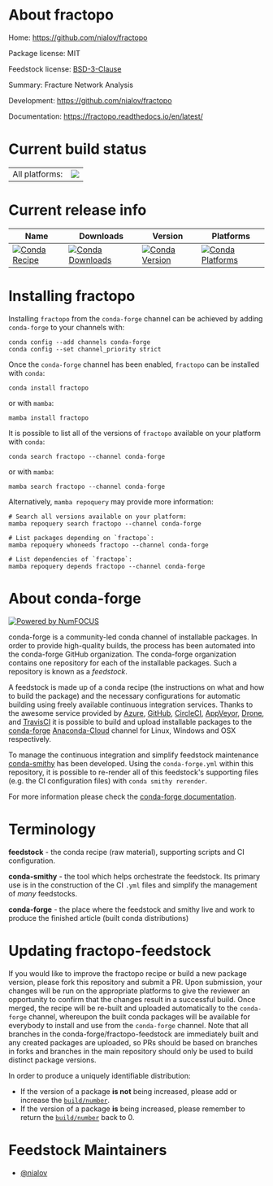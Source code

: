 About fractopo
==============

Home: https://github.com/nialov/fractopo

Package license: MIT

Feedstock license: [BSD-3-Clause](https://github.com/conda-forge/fractopo-feedstock/blob/main/LICENSE.txt)

Summary: Fracture Network Analysis

Development: https://github.com/nialov/fractopo

Documentation: https://fractopo.readthedocs.io/en/latest/

Current build status
====================


<table><tr><td>All platforms:</td>
    <td>
      <a href="https://dev.azure.com/conda-forge/feedstock-builds/_build/latest?definitionId=13542&branchName=main">
        <img src="https://dev.azure.com/conda-forge/feedstock-builds/_apis/build/status/fractopo-feedstock?branchName=main">
      </a>
    </td>
  </tr>
</table>

Current release info
====================

| Name | Downloads | Version | Platforms |
| --- | --- | --- | --- |
| [![Conda Recipe](https://img.shields.io/badge/recipe-fractopo-green.svg)](https://anaconda.org/conda-forge/fractopo) | [![Conda Downloads](https://img.shields.io/conda/dn/conda-forge/fractopo.svg)](https://anaconda.org/conda-forge/fractopo) | [![Conda Version](https://img.shields.io/conda/vn/conda-forge/fractopo.svg)](https://anaconda.org/conda-forge/fractopo) | [![Conda Platforms](https://img.shields.io/conda/pn/conda-forge/fractopo.svg)](https://anaconda.org/conda-forge/fractopo) |

Installing fractopo
===================

Installing `fractopo` from the `conda-forge` channel can be achieved by adding `conda-forge` to your channels with:

```
conda config --add channels conda-forge
conda config --set channel_priority strict
```

Once the `conda-forge` channel has been enabled, `fractopo` can be installed with `conda`:

```
conda install fractopo
```

or with `mamba`:

```
mamba install fractopo
```

It is possible to list all of the versions of `fractopo` available on your platform with `conda`:

```
conda search fractopo --channel conda-forge
```

or with `mamba`:

```
mamba search fractopo --channel conda-forge
```

Alternatively, `mamba repoquery` may provide more information:

```
# Search all versions available on your platform:
mamba repoquery search fractopo --channel conda-forge

# List packages depending on `fractopo`:
mamba repoquery whoneeds fractopo --channel conda-forge

# List dependencies of `fractopo`:
mamba repoquery depends fractopo --channel conda-forge
```


About conda-forge
=================

[![Powered by
NumFOCUS](https://img.shields.io/badge/powered%20by-NumFOCUS-orange.svg?style=flat&colorA=E1523D&colorB=007D8A)](https://numfocus.org)

conda-forge is a community-led conda channel of installable packages.
In order to provide high-quality builds, the process has been automated into the
conda-forge GitHub organization. The conda-forge organization contains one repository
for each of the installable packages. Such a repository is known as a *feedstock*.

A feedstock is made up of a conda recipe (the instructions on what and how to build
the package) and the necessary configurations for automatic building using freely
available continuous integration services. Thanks to the awesome service provided by
[Azure](https://azure.microsoft.com/en-us/services/devops/), [GitHub](https://github.com/),
[CircleCI](https://circleci.com/), [AppVeyor](https://www.appveyor.com/),
[Drone](https://cloud.drone.io/welcome), and [TravisCI](https://travis-ci.com/)
it is possible to build and upload installable packages to the
[conda-forge](https://anaconda.org/conda-forge) [Anaconda-Cloud](https://anaconda.org/)
channel for Linux, Windows and OSX respectively.

To manage the continuous integration and simplify feedstock maintenance
[conda-smithy](https://github.com/conda-forge/conda-smithy) has been developed.
Using the ``conda-forge.yml`` within this repository, it is possible to re-render all of
this feedstock's supporting files (e.g. the CI configuration files) with ``conda smithy rerender``.

For more information please check the [conda-forge documentation](https://conda-forge.org/docs/).

Terminology
===========

**feedstock** - the conda recipe (raw material), supporting scripts and CI configuration.

**conda-smithy** - the tool which helps orchestrate the feedstock.
                   Its primary use is in the construction of the CI ``.yml`` files
                   and simplify the management of *many* feedstocks.

**conda-forge** - the place where the feedstock and smithy live and work to
                  produce the finished article (built conda distributions)


Updating fractopo-feedstock
===========================

If you would like to improve the fractopo recipe or build a new
package version, please fork this repository and submit a PR. Upon submission,
your changes will be run on the appropriate platforms to give the reviewer an
opportunity to confirm that the changes result in a successful build. Once
merged, the recipe will be re-built and uploaded automatically to the
`conda-forge` channel, whereupon the built conda packages will be available for
everybody to install and use from the `conda-forge` channel.
Note that all branches in the conda-forge/fractopo-feedstock are
immediately built and any created packages are uploaded, so PRs should be based
on branches in forks and branches in the main repository should only be used to
build distinct package versions.

In order to produce a uniquely identifiable distribution:
 * If the version of a package **is not** being increased, please add or increase
   the [``build/number``](https://docs.conda.io/projects/conda-build/en/latest/resources/define-metadata.html#build-number-and-string).
 * If the version of a package **is** being increased, please remember to return
   the [``build/number``](https://docs.conda.io/projects/conda-build/en/latest/resources/define-metadata.html#build-number-and-string)
   back to 0.

Feedstock Maintainers
=====================

* [@nialov](https://github.com/nialov/)


